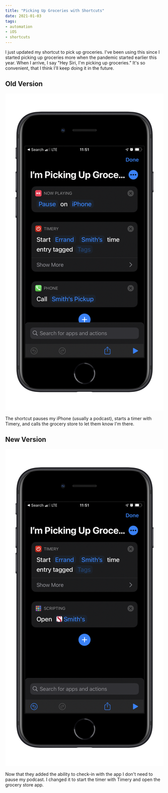 ```yaml
---
title: "Picking Up Groceries with Shortcuts"
date: 2021-01-03
tags:
- automation
- iOS
- shortcuts
---
```



I just updated my shortcut to pick up groceries. I've been using this since I started picking up groceries more when the pandemic started earlier this year. When I arrive, I say "Hey Siri, I'm picking up groceries." It's so convenient, that I think I'll keep doing it in the future.

## Old Version

![](./grocery-pickup-old.png)

The shortcut pauses my iPhone (usually a podcast), starts a timer with Timery, and calls the grocery store to let them know I'm there.

## New Version

![](./grocery-pickup-new.png)

Now that they added the ability to check-in with the app I don't need to pause my podcast. I changed it to start the timer with Timery and open the grocery store app.
